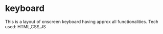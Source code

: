 # keyboard
This is a layout of onscreen keyboard having approx all functionalities.
Tech used: HTML,CSS,JS
